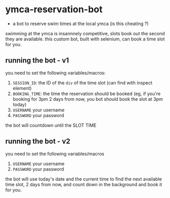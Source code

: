 # ymca-reservation-bot
- a bot to reserve swim times at the local ymca (is this cheating ?)

swimming at the ymca is insannnely competitive, slots book out the second they are available.
this custom bot, built with selenium, can book a time slot for you.

## running the bot - v1
you need to set the following variables/macros:
1. `SESSION_ID`: the ID of the `div` of the time slot (can find with inspect element)
2. `BOOKING_TIME`: the time the reservation should be booked (eg, if you're booking for 3pm 2 days from now, you bot should book the slot at 3pm today)
3.  `USERNAME` your username
4.  `PASSWORD` your password

the bot will countdown until the SLOT TIME

## running the bot - v2
you need to set the following variables/macros
1.  `USERNAME` your username
2.  `PASSWORD` your password

the bot will use today's date and the current time to find the next available time slot, 2 days from now, and count down in the background and book it for you.
